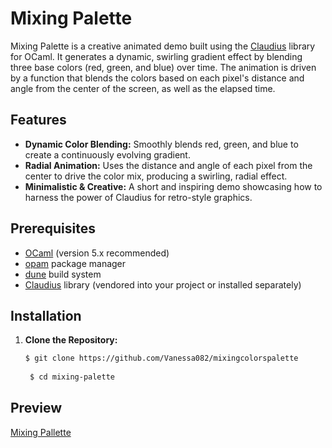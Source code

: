 # Mixing Palette

Mixing Palette is a creative animated demo built using the [Claudius](https://github.com/claudiusFX/Claudius) library for OCaml. It generates a dynamic, swirling gradient effect by blending three base colors (red, green, and blue) over time. The animation is driven by a function that blends the colors based on each pixel's distance and angle from the center of the screen, as well as the elapsed time.

## Features

- **Dynamic Color Blending:** Smoothly blends red, green, and blue to create a continuously evolving gradient.
- **Radial Animation:** Uses the distance and angle of each pixel from the center to drive the color mix, producing a swirling, radial effect.
- **Minimalistic & Creative:** A short and inspiring demo showcasing how to harness the power of Claudius for retro-style graphics.

## Prerequisites

- [OCaml](https://ocaml.org/) (version 5.x recommended)
- [opam](https://opam.ocaml.org/) package manager
- [dune](https://dune.build/) build system
- [Claudius](https://github.com/claudiusFX/Claudius) library (vendored into your project or installed separately)
  
## Installation

1. **Clone the Repository:**

   ```bash
   $ git clone https://github.com/Vanessa082/mixingcolorspalette
      
    $ cd mixing-palette
   ```

## Preview

[Mixing Pallette](./assets/mixing-pallete.webm)

